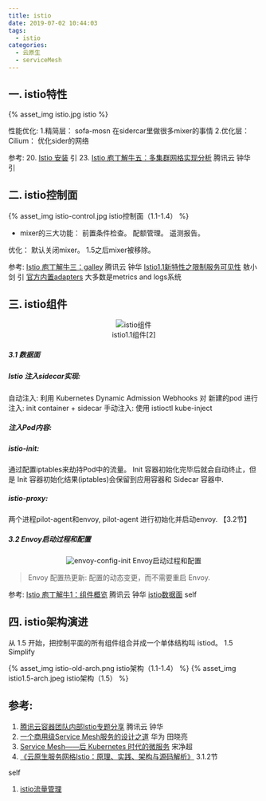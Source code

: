 ```yaml
---
title: istio
date: 2019-07-02 10:44:03
tags:
  - istio
categories: 
  - 云原生
  - serviceMesh  
---
```


<p></p>
<!-- more -->

## 一. istio特性
{% asset_img  istio.jpg  istio %}

性能优化:
1.精简层：  sofa-mosn 在sidercar里做很多mixer的事情
2.优化层：  Cilium： 优化sider的网络

参考:
20. [Istio 安装](https://jimmysong.io/istio-handbook/setup/istio-installation.html)  引
23. [Istio 庖丁解牛五：多集群网格实现分析](https://mp.weixin.qq.com/s/fSklull_8OfpdCtdwbXx9A)  腾讯云 钟华 引

## 二. istio控制面
{% asset_img  istio-control.jpg  istio控制面（1.1-1.4） %}

+ mixer的三大功能：
前置条件检查。 
配额管理。 
遥测报告。 

优化： 默认关闭mixer。 1.5之后mixer被移除。

参考:
[Istio 庖丁解牛三：galley](https://mp.weixin.qq.com/s/BMVCeiA2aqASbLqyhPomWA)  腾讯云 钟华
[Istio1.1新特性之限制服务可见性](http://www.servicemesher.com/blog/istio-service-visibility/)  敖小剑 引
[官方内置adapters](https://istio.io/docs/reference/config/policy-and-telemetry/adapters/)  大多数是metrics and logs系统 

## 三. istio组件
<div style="text-align: center;">

![istio组件](https://user-images.githubusercontent.com/5608425/64623495-a3debd80-d41b-11e9-9599-c8c25a7153b9.jpg)  
istio1.1组件[2]
</div>

##### 3.1 数据面
##### Istio 注入sidecar实现:
自动注入: 利用 Kubernetes Dynamic Admission Webhooks 对 新建的pod 进行注入: init container + sidecar
手动注入: 使用 istioctl kube-inject

##### 注入Pod内容:
##### istio-init: 
   通过配置iptables来劫持Pod中的流量。
   Init 容器初始化完毕后就会自动终止，但是 Init 容器初始化结果(iptables)会保留到应用容器和 Sidecar 容器中.
##### istio-proxy: 
   两个进程pilot-agent和envoy, pilot-agent 进行初始化并启动envoy. 【3.2节】

##### 3.2 Envoy启动过程和配置
<div style="text-align: center;">
	
![envoy-config-init](https://user-images.githubusercontent.com/5608425/69950671-b81feb80-152e-11ea-96ba-6261b7f4c09f.png)
Envoy启动过程和配置
</div>

> Envoy 配置热更新: 配置的动态变更，而不需要重启 Envoy.

参考:
[Istio 庖丁解牛1：组件概览](https://mp.weixin.qq.com/s/VwqxrZsVmn4a5PcVckaLxA)  腾讯云 钟华
[istio数据面](../../../../2019/11/21/istioDataplane/) self

## 四. istio架构演进

从 1.5 开始，把控制平面的所有组件组合并成一个单体结构叫 istiod。
1.5 Simplify

{% asset_img  istio-old-arch.png  istio架构（1.1-1.4） %} 
{% asset_img  istio1.5-arch.jpeg  istio架构（1.5） %}


## 参考:
1. [腾讯云容器团队内部Istio专题分享](https://mp.weixin.qq.com/s/NjMncH84uEl_PywOFFMlFA) 腾讯云 钟华
2. [一个商用级Service Mesh服务的设计之道](http://www.servicemesher.com/blog/the-desigin-patterns-for-a-commercial-service-mesh/) 华为 田晓亮
3. [Service Mesh——后 Kubernetes 时代的微服务](http://www.servicemesher.com/blog/service-mesh-the-microservices-in-post-kubernetes-era/) 宋净超 
4. [《云原生服务网格Istio：原理、实践、架构与源码解析》](https://item.jd.com/12538407.html) 3.1.2节

self
1. [istio流量管理](../../../../2019/11/21/istioTrafficManagement/)